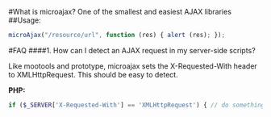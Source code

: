 #What is microajax?
One of the smallest and easiest AJAX libraries
##Usage:
```js
microAjax("/resource/url", function (res) { alert (res); });
```


#FAQ
####1. How can I detect an AJAX request in my server-side scripts?

Like mootools and prototype, microajax sets the X-Requested-With header to XMLHttpRequest. This should be easy to detect.

**PHP:** 
```php
if ($_SERVER['X-Requested-With'] == 'XMLHttpRequest') { // do something clever } 
```
